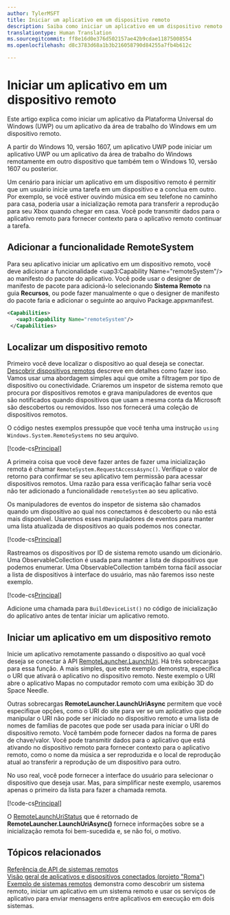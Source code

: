 ```yaml
---
author: TylerMSFT
title: Iniciar um aplicativo em um dispositivo remoto
description: Saiba como iniciar um aplicativo em um dispositivo remoto usando o projeto &quot;Roma&quot;.
translationtype: Human Translation
ms.sourcegitcommit: ff8e16d0e376d502157ae42b9cdae11875008554
ms.openlocfilehash: d8c3783d68a1b3b216058790d84255a7fb4b612c

---
```


# Iniciar um aplicativo em um dispositivo remoto

Este artigo explica como iniciar um aplicativo da Plataforma Universal do Windows (UWP) ou um aplicativo da área de trabalho do Windows em um dispositivo remoto.

A partir do Windows 10, versão 1607, um aplicativo UWP pode iniciar um aplicativo UWP ou um aplicativo da área de trabalho do Windows remotamente em outro dispositivo que também tem o Windows 10, versão 1607 ou posterior.

Um cenário para iniciar um aplicativo em um dispositivo remoto é permitir que um usuário inicie uma tarefa em um dispositivo e a conclua em outro. Por exemplo, se você estiver ouvindo música em seu telefone no caminho para casa, poderia usar a inicialização remota para transferir a reprodução para seu Xbox quando chegar em casa. Você pode transmitir dados para o aplicativo remoto para fornecer contexto para o aplicativo remoto continuar a tarefa.

## Adicionar a funcionalidade RemoteSystem

Para seu aplicativo iniciar um aplicativo em um dispositivo remoto, você deve adicionar a funcionalidade <uap3:Capability Name="remoteSystem"/> ao manifesto do pacote do aplicativo. Você pode usar o designer de manifesto de pacote para adicioná-lo selecionando **Sistema Remoto** na guia **Recursos**, ou pode fazer manualmente o que o designer de manifesto do pacote faria e adicionar o seguinte ao arquivo Package.appxmanifest.

``` xml
<Capabilities>
   <uap3:Capability Name="remoteSystem"/>
 </Capabilities>
```
## Localizar um dispositivo remoto

Primeiro você deve localizar o dispositivo ao qual deseja se conectar. [Descobrir dispositivos remotos](discover-remote-devices.md) descreve em detalhes como fazer isso. Vamos usar uma abordagem simples aqui que omite a filtragem por tipo de dispositivo ou conectividade. Criaremos um inspetor de sistema remoto que procura por dispositivos remotos e grava manipuladores de eventos que são notificados quando dispositivos que usam a mesma conta da Microsoft são descobertos ou removidos. Isso nos fornecerá uma coleção de dispositivos remotos.

O código nestes exemplos pressupõe que você tenha uma instrução `using Windows.System.RemoteSystems` no seu arquivo.

[!code-cs[Principal](./code/RemoteLaunchScenario/MainPage.xaml.cs#SnippetBuildDeviceList)]

A primeira coisa que você deve fazer antes de fazer uma inicialização remota é chamar `RemoteSystem.RequestAccessAsync()`. Verifique o valor de retorno para confirmar se seu aplicativo tem permissão para acessar dispositivos remotos. Uma razão para essa verificação falhar seria você não ter adicionado a funcionalidade `remoteSystem` ao seu aplicativo.

Os manipuladores de eventos do inspetor de sistema são chamados quando um dispositivo ao qual nos conectamos é descoberto ou não está mais disponível. Usaremos esses manipuladores de eventos para manter uma lista atualizada de dispositivos ao quais podemos nos conectar.

[!code-cs[Principal](./code/RemoteLaunchScenario/MainPage.xaml.cs#SnippetEventHandlers)]

Rastreamos os dispositivos por ID de sistema remoto usando um dicionário. Uma ObservableCollection é usada para manter a lista de dispositivos que podemos enumerar. Uma ObservableCollection também torna fácil associar a lista de dispositivos à interface do usuário, mas não faremos isso neste exemplo.

[!code-cs[Principal](./code/RemoteLaunchScenario/MainPage.xaml.cs#SnippetMembers)]

Adicione uma chamada para `BuildDeviceList()` no código de inicialização do aplicativo antes de tentar iniciar um aplicativo remoto.

## Iniciar um aplicativo em um dispositivo remoto

Inicie um aplicativo remotamente passando o dispositivo ao qual você deseja se conectar à API [RemoteLauncher.LaunchUri](https://msdn.microsoft.com/en-us/library/windows/apps/windows.system.remotelauncher.launchuriasync.aspx). Há três sobrecargas para essa função. A mais simples, que este exemplo demonstra, especifica o URI que ativará o aplicativo no dispositivo remoto. Neste exemplo o URI abre o aplicativo Mapas no computador remoto com uma exibição 3D do Space Needle.

Outras sobrecargas **RemoteLauncher.LaunchUriAsync** permitem que você especifique opções, como o URI do site para ver se um aplicativo que pode manipular o URI não pode ser iniciado no dispositivo remoto e uma lista de nomes de famílias de pacotes que pode ser usada para iniciar o URI do dispositivo remoto. Você também pode fornecer dados na forma de pares de chave/valor. Você pode transmitir dados para o aplicativo que está ativando no dispositivo remoto para fornecer contexto para o aplicativo remoto, como o nome da música a ser reproduzida e o local de reprodução atual ao transferir a reprodução de um dispositivo para outro.

No uso real, você pode fornecer a interface do usuário para selecionar o dispositivo que deseja usar. Mas, para simplificar neste exemplo, usaremos apenas o primeiro da lista para fazer a chamada remota.

[!code-cs[Principal](./code/RemoteLaunchScenario/MainPage.xaml.cs#SnippetRemoteUriLaunch)]

O [RemoteLaunchUriStatus](https://msdn.microsoft.com/en-us/library/windows/apps/windows.system.remotelaunchuristatus.aspx) que é retornado de **RemoteLauncher.LaunchUriAsync()** fornece informações sobre se a inicialização remota foi bem-sucedida e, se não foi, o motivo.

## Tópicos relacionados

[Referência de API de sistemas remotos](https://msdn.microsoft.com/en-us/library/windows/apps/Windows.System.RemoteSystems)  
[Visão geral de aplicativos e dispositivos conectados (projeto "Roma")](connected-apps-and-devices.md)  
[Exemplo de sistemas remotos](https://github.com/Microsoft/Windows-universal-samples/tree/dev/Samples/RemoteSystems ) demonstra como descobrir um sistema remoto, iniciar um aplicativo em um sistema remoto e usar os serviços de aplicativo para enviar mensagens entre aplicativos em execução em dois sistemas.



<!--HONumber=Aug16_HO5-->


